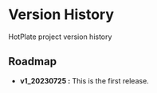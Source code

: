 # Version History

HotPlate project version history

## Roadmap

- __v1_20230725 :__ This is the first release.
